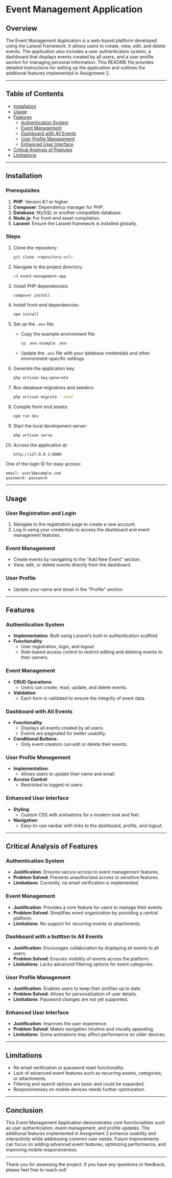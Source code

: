 # Event Management Application

## Overview
The Event Management Application is a web-based platform developed using the Laravel framework. It allows users to create, view, edit, and delete events. The application also includes a user authentication system, a dashboard that displays events created by all users, and a user profile section for managing personal information. This README file provides detailed instructions for setting up the application and outlines the additional features implemented in Assignment 2.

---

## Table of Contents
- [Installation](#installation)
- [Usage](#usage)
- [Features](#features)
  - [Authentication System](#authentication-system)
  - [Event Management](#event-management)
  - [Dashboard with All Events](#dashboard-with-all-events)
  - [User Profile Management](#user-profile-management)
  - [Enhanced User Interface](#enhanced-user-interface)
- [Critical Analysis of Features](#critical-analysis-of-features)
- [Limitations](#limitations)

---

## Installation

### Prerequisites
1. **PHP**: Version 8.1 or higher.
2. **Composer**: Dependency manager for PHP.
3. **Database**: MySQL or another compatible database.
4. **Node.js**: For front-end asset compilation.
5. **Laravel**: Ensure the Laravel framework is installed globally.

### Steps
1. Clone the repository:
   ```bash
   git clone <repository-url>
   ```
2. Navigate to the project directory:
   ```bash
   cd event-management-app
   ```
3. Install PHP dependencies:
   ```bash
   composer install
   ```
4. Install front-end dependencies:
   ```bash
   npm install
   ```
5. Set up the `.env` file:
   - Copy the example environment file:
     ```bash
     cp .env.example .env
     ```
   - Update the `.env` file with your database credentials and other environment-specific settings.

6. Generate the application key:
   ```bash
   php artisan key:generate
   ```
7. Run database migrations and seeders:
   ```bash
   php artisan migrate --seed
   ```
8. Compile front-end assets:
   ```bash
   npm run dev
   ```
9. Start the local development server:
   ```bash
   php artisan serve
   ```
10. Access the application at:
    ```
    http://127.0.0.1:8000
    ```
   One of the login ID for easy access:
   ```bash
   email: user1@example.com
   password: password
   ```
---

## Usage

### User Registration and Login
1. Navigate to the registration page to create a new account.
2. Log in using your credentials to access the dashboard and event management features.

### Event Management
- Create events by navigating to the "Add New Event" section.
- View, edit, or delete events directly from the dashboard.

### User Profile
- Update your name and email in the "Profile" section.

---

## Features

### Authentication System
- **Implementation**: Built using Laravel’s built-in authentication scaffold.
- **Functionality**:
  - User registration, login, and logout.
  - Role-based access control to restrict editing and deleting events to their owners.

### Event Management
- **CRUD Operations**:
  - Users can create, read, update, and delete events.
- **Validation**:
  - Each form is validated to ensure the integrity of event data.

### Dashboard with All Events
- **Functionality**:
  - Displays all events created by all users.
  - Events are paginated for better usability.
- **Conditional Buttons**:
  - Only event creators can edit or delete their events.

### User Profile Management
- **Implementation**:
  - Allows users to update their name and email.
- **Access Control**:
  - Restricted to logged-in users.

### Enhanced User Interface
- **Styling**:
  - Custom CSS with animations for a modern look and feel.
- **Navigation**:
  - Easy-to-use navbar with links to the dashboard, profile, and logout.

---

## Critical Analysis of Features

### Authentication System
- **Justification**: Ensures secure access to event management features.
- **Problem Solved**: Prevents unauthorized access to sensitive features.
- **Limitations**: Currently, no email verification is implemented.

### Event Management
- **Justification**: Provides a core feature for users to manage their events.
- **Problem Solved**: Simplifies event organization by providing a central platform.
- **Limitations**: No support for recurring events or attachments.

### Dashboard with a buttton to All Events
- **Justification**: Encourages collaboration by displaying all events to all users.
- **Problem Solved**: Ensures visibility of events across the platform.
- **Limitations**: Lacks advanced filtering options for event categories.

### User Profile Management
- **Justification**: Enables users to keep their profiles up to date.
- **Problem Solved**: Allows for personalization of user details.
- **Limitations**: Password changes are not yet supported.

### Enhanced User Interface
- **Justification**: Improves the user experience.
- **Problem Solved**: Makes navigation intuitive and visually appealing.
- **Limitations**: Some animations may affect performance on older devices.

---

## Limitations
- No email verification or password reset functionality.
- Lack of advanced event features such as recurring events, categories, or attachments.
- Filtering and search options are basic and could be expanded.
- Responsiveness on mobile devices needs further optimization.

---

## Conclusion
This Event Management Application demonstrates core functionalities such as user authentication, event management, and profile updates. The additional features implemented in Assignment 2 enhance usability and interactivity while addressing common user needs. Future improvements can focus on adding advanced event features, optimizing performance, and improving mobile responsiveness.

---

Thank you for assessing the project. If you have any questions or feedback, please feel free to reach out!

